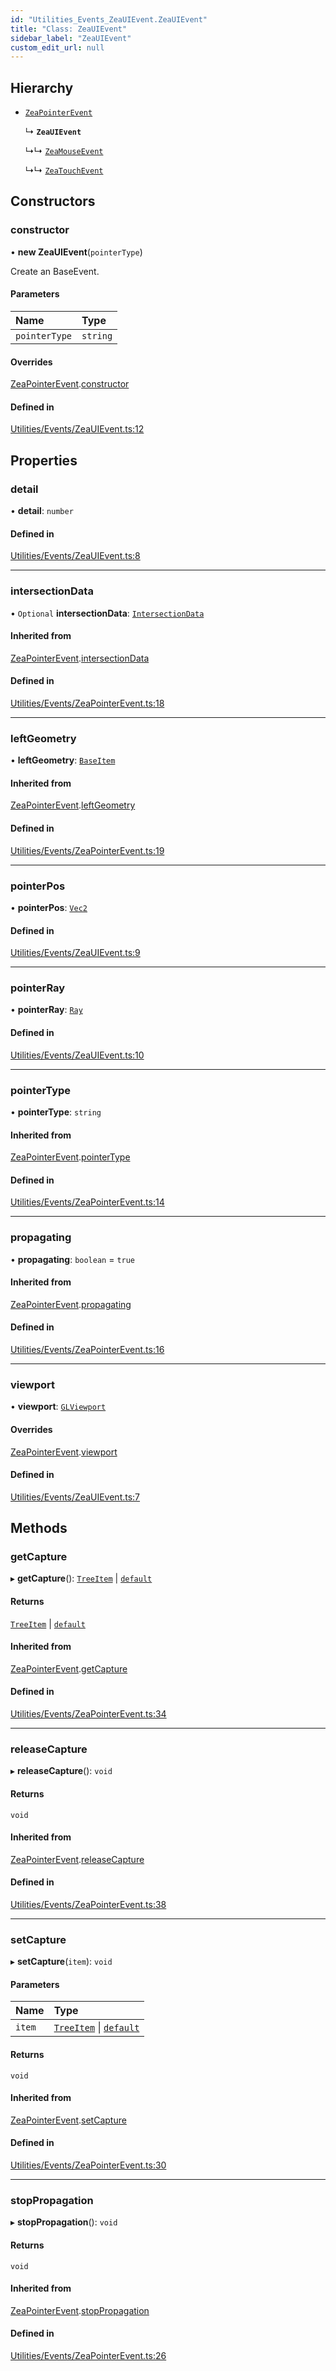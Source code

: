```yaml
---
id: "Utilities_Events_ZeaUIEvent.ZeaUIEvent"
title: "Class: ZeaUIEvent"
sidebar_label: "ZeaUIEvent"
custom_edit_url: null
---
```




## Hierarchy

- [`ZeaPointerEvent`](Utilities_Events_ZeaPointerEvent.ZeaPointerEvent)

  ↳ **`ZeaUIEvent`**

  ↳↳ [`ZeaMouseEvent`](Utilities_Events_ZeaMouseEvent.ZeaMouseEvent)

  ↳↳ [`ZeaTouchEvent`](Utilities_Events_ZeaTouchEvent.ZeaTouchEvent)

## Constructors

### constructor

• **new ZeaUIEvent**(`pointerType`)

Create an BaseEvent.

#### Parameters

| Name | Type |
| :------ | :------ |
| `pointerType` | `string` |

#### Overrides

[ZeaPointerEvent](Utilities_Events_ZeaPointerEvent.ZeaPointerEvent).[constructor](Utilities_Events_ZeaPointerEvent.ZeaPointerEvent#constructor)

#### Defined in

[Utilities/Events/ZeaUIEvent.ts:12](https://github.com/ZeaInc/zea-engine/blob/41278600/src/Utilities/Events/ZeaUIEvent.ts#L12)

## Properties

### detail

• **detail**: `number`

#### Defined in

[Utilities/Events/ZeaUIEvent.ts:8](https://github.com/ZeaInc/zea-engine/blob/41278600/src/Utilities/Events/ZeaUIEvent.ts#L8)

___

### intersectionData

• `Optional` **intersectionData**: [`IntersectionData`](../Utilities_IntersectionData.IntersectionData)

#### Inherited from

[ZeaPointerEvent](Utilities_Events_ZeaPointerEvent.ZeaPointerEvent).[intersectionData](Utilities_Events_ZeaPointerEvent.ZeaPointerEvent#intersectiondata)

#### Defined in

[Utilities/Events/ZeaPointerEvent.ts:18](https://github.com/ZeaInc/zea-engine/blob/41278600/src/Utilities/Events/ZeaPointerEvent.ts#L18)

___

### leftGeometry

• **leftGeometry**: [`BaseItem`](../../SceneTree/SceneTree_BaseItem.BaseItem)

#### Inherited from

[ZeaPointerEvent](Utilities_Events_ZeaPointerEvent.ZeaPointerEvent).[leftGeometry](Utilities_Events_ZeaPointerEvent.ZeaPointerEvent#leftgeometry)

#### Defined in

[Utilities/Events/ZeaPointerEvent.ts:19](https://github.com/ZeaInc/zea-engine/blob/41278600/src/Utilities/Events/ZeaPointerEvent.ts#L19)

___

### pointerPos

• **pointerPos**: [`Vec2`](../../Math/Math_Vec2.Vec2)

#### Defined in

[Utilities/Events/ZeaUIEvent.ts:9](https://github.com/ZeaInc/zea-engine/blob/41278600/src/Utilities/Events/ZeaUIEvent.ts#L9)

___

### pointerRay

• **pointerRay**: [`Ray`](../../Math/Math_Ray.Ray)

#### Defined in

[Utilities/Events/ZeaUIEvent.ts:10](https://github.com/ZeaInc/zea-engine/blob/41278600/src/Utilities/Events/ZeaUIEvent.ts#L10)

___

### pointerType

• **pointerType**: `string`

#### Inherited from

[ZeaPointerEvent](Utilities_Events_ZeaPointerEvent.ZeaPointerEvent).[pointerType](Utilities_Events_ZeaPointerEvent.ZeaPointerEvent#pointertype)

#### Defined in

[Utilities/Events/ZeaPointerEvent.ts:14](https://github.com/ZeaInc/zea-engine/blob/41278600/src/Utilities/Events/ZeaPointerEvent.ts#L14)

___

### propagating

• **propagating**: `boolean` = `true`

#### Inherited from

[ZeaPointerEvent](Utilities_Events_ZeaPointerEvent.ZeaPointerEvent).[propagating](Utilities_Events_ZeaPointerEvent.ZeaPointerEvent#propagating)

#### Defined in

[Utilities/Events/ZeaPointerEvent.ts:16](https://github.com/ZeaInc/zea-engine/blob/41278600/src/Utilities/Events/ZeaPointerEvent.ts#L16)

___

### viewport

• **viewport**: [`GLViewport`](../../Renderer/Renderer_GLViewport.GLViewport)

#### Overrides

[ZeaPointerEvent](Utilities_Events_ZeaPointerEvent.ZeaPointerEvent).[viewport](Utilities_Events_ZeaPointerEvent.ZeaPointerEvent#viewport)

#### Defined in

[Utilities/Events/ZeaUIEvent.ts:7](https://github.com/ZeaInc/zea-engine/blob/41278600/src/Utilities/Events/ZeaUIEvent.ts#L7)

## Methods

### getCapture

▸ **getCapture**(): [`TreeItem`](../../SceneTree/SceneTree_TreeItem.TreeItem) \| [`default`](../../SceneTree/Manipulators/SceneTree_Manipulators_BaseTool.default)

#### Returns

[`TreeItem`](../../SceneTree/SceneTree_TreeItem.TreeItem) \| [`default`](../../SceneTree/Manipulators/SceneTree_Manipulators_BaseTool.default)

#### Inherited from

[ZeaPointerEvent](Utilities_Events_ZeaPointerEvent.ZeaPointerEvent).[getCapture](Utilities_Events_ZeaPointerEvent.ZeaPointerEvent#getcapture)

#### Defined in

[Utilities/Events/ZeaPointerEvent.ts:34](https://github.com/ZeaInc/zea-engine/blob/41278600/src/Utilities/Events/ZeaPointerEvent.ts#L34)

___

### releaseCapture

▸ **releaseCapture**(): `void`

#### Returns

`void`

#### Inherited from

[ZeaPointerEvent](Utilities_Events_ZeaPointerEvent.ZeaPointerEvent).[releaseCapture](Utilities_Events_ZeaPointerEvent.ZeaPointerEvent#releasecapture)

#### Defined in

[Utilities/Events/ZeaPointerEvent.ts:38](https://github.com/ZeaInc/zea-engine/blob/41278600/src/Utilities/Events/ZeaPointerEvent.ts#L38)

___

### setCapture

▸ **setCapture**(`item`): `void`

#### Parameters

| Name | Type |
| :------ | :------ |
| `item` | [`TreeItem`](../../SceneTree/SceneTree_TreeItem.TreeItem) \| [`default`](../../SceneTree/Manipulators/SceneTree_Manipulators_BaseTool.default) |

#### Returns

`void`

#### Inherited from

[ZeaPointerEvent](Utilities_Events_ZeaPointerEvent.ZeaPointerEvent).[setCapture](Utilities_Events_ZeaPointerEvent.ZeaPointerEvent#setcapture)

#### Defined in

[Utilities/Events/ZeaPointerEvent.ts:30](https://github.com/ZeaInc/zea-engine/blob/41278600/src/Utilities/Events/ZeaPointerEvent.ts#L30)

___

### stopPropagation

▸ **stopPropagation**(): `void`

#### Returns

`void`

#### Inherited from

[ZeaPointerEvent](Utilities_Events_ZeaPointerEvent.ZeaPointerEvent).[stopPropagation](Utilities_Events_ZeaPointerEvent.ZeaPointerEvent#stoppropagation)

#### Defined in

[Utilities/Events/ZeaPointerEvent.ts:26](https://github.com/ZeaInc/zea-engine/blob/41278600/src/Utilities/Events/ZeaPointerEvent.ts#L26)

